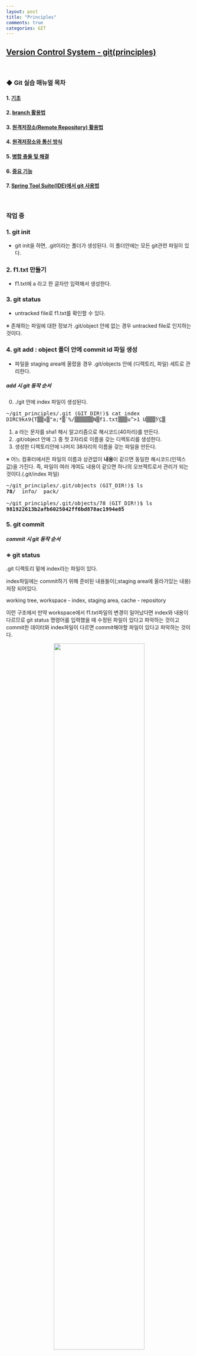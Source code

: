 ```yaml
---
layout: post
title: "Principles"
comments: true
categories: GIT
---
```


## <u><b> Version Control System - git(principles) </b></u>

<br>

### ◆ Git 실습 매뉴얼 목차

#### 1. [기초](./git(1)-basics.md)
#### 2. [branch 활용법](./git(2)-branches.md)
#### 3. [원격저장소(Remote Repository) 활용법](./git(3)-remote.md)
#### 4. [원격저장소와 통신 방식](./git(4)-protocol.md)
#### 5. [병합 충돌 및 해결](./git(5)-merge.md)
#### 6. [중요 기능](./git(6)-practical.md)
#### 7. <a href="./img/git_sts.pdf" download>Spring Tool Suite(IDE)에서 git 사용법</a>


<br/>

### 작업 중

### 1. git init

- git init을 하면, .git이라는 폴더가 생성된다. 이 폴더안에는 모든 git관련 파일이 있다.

### 2. f1.txt 만들기

- f1.txt에 a 라고 한 글자만 입력해서 생성한다. 

### 3. git status

- untracked file로 f1.txt를 확인할 수 있다.

※ 존재하는 파일에 대한 정보가 .git/object 안에 없는 경우 untracked file로 인지하는 것이다.

### 4. git add : object 폴더 안에 commit id 파일 생성

- 파일을 staging area에 올렸을 경우 .git/objects 안에 (디렉토리, 파일) 세트로 관리한다.

##### add 시 git 동작 순서

0. ./git 안에 index 파일이 생성된다.
<pre>
~/git_principles/.git (GIT_DIR!)$ cat index
DIRC9k۸9{T▒▒x▒"a;*▒`%/▒▒▒▒▒▒N▒f1.txt▒▒▒u^>1 U▒▒▒Ӱ͟C▒
</pre>
1. a 라는 문자를 sha1 해시 알고리즘으로 해시코드(40자리)를 만든다.
2. .git/object 안에 그 중 첫 2자리로 이름을 갖는 디렉토리를 생성한다.
3. 생성한 디렉토리안에 나머지 38자리의 이름을 갖는 파일을 만든다.

※ 어느 컴퓨터에서든 파일의 이름과 상관없이 <b>내용</b>이 같으면 동일한 해시코드(인덱스 값)을 가진다. 즉, 파일이 여러 개여도 내용이 같으면 하나의 오브젝트로서 관리가 되는 것이다.(.git/index 파일)

<pre>
~/git_principles/.git/objects (GIT_DIR!)$ ls
<b>78/</b>  info/  pack/

~/git_principles/.git/objects/78 (GIT_DIR!)$ ls
<b>981922613b2afb6025042ff6bd878ac1994e85</b>
</pre>

### 5. git commit

##### commit 시 git 동작 순서


### ※ git status

.git 디렉토리 밑에 index라는 파일이 있다.

index파일에는 commit하기 위해 준비된 내용들이(;staging area에 올라가있는 내용) 저장 되어있다.

working tree, workspace - index, staging area, cache - repository

이런 구조에서 만약 workspace에서 f1.txt파일의 변경이 일어났다면 index와 내용이 다르므로 git status 명령어를 입력했을 때 수정된 파일이 있다고 파악하는 것이고 commit한 데이터와 index파일이 다르면 commit해야할 파일이 있다고 파악하는 것이다.


<div align="center">
    <img src=".https://sjh836.tistory.com/37"  width="70%" height="70%">
</div>